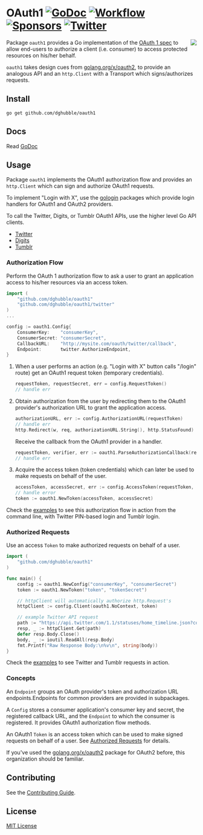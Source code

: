 # OAuth1 [![GoDoc](https://pkg.go.dev/badge/github.com/dghubble/oauth1.svg)](https://pkg.go.dev/github.com/dghubble/oauth1) [![Workflow](https://github.com/dghubble/oauth1/actions/workflows/test.yaml/badge.svg)](https://github.com/dghubble/oauth1/actions/workflows/test.yaml?query=branch%3Amain) [![Sponsors](https://img.shields.io/github/sponsors/dghubble?logo=github)](https://github.com/sponsors/dghubble) [![Twitter](https://img.shields.io/badge/twitter-follow-1da1f2?logo=twitter)](https://twitter.com/dghubble)

<img align="right" src="https://storage.googleapis.com/dghubble/oauth1.png">

Package `oauth1` provides a Go implementation of the [OAuth 1 spec](https://tools.ietf.org/html/rfc5849) to allow end-users to authorize a client (i.e. consumer) to access protected resources on his/her behalf.

`oauth1` takes design cues from [golang.org/x/oauth2](https://godoc.org/golang.org/x/oauth2), to provide an analogous API and an `http.Client` with a Transport which signs/authorizes requests.

## Install

```
go get github.com/dghubble/oauth1
```

## Docs

Read [GoDoc](https://godoc.org/github.com/dghubble/oauth1)

## Usage

Package `oauth1` implements the OAuth1 authorization flow and provides an `http.Client` which can sign and authorize OAuth1 requests.

To implement "Login with X", use the [gologin](https://github.com/dghubble/gologin) packages which provide login handlers for OAuth1 and OAuth2 providers.

To call the Twitter, Digits, or Tumblr OAuth1 APIs, use the higher level Go API clients.

* [Twitter](https://github.com/dghubble/go-twitter)
* [Digits](https://github.com/dghubble/go-digits)
* [Tumblr](https://github.com/benfb/go-tumblr)

### Authorization Flow

Perform the OAuth 1 authorization flow to ask a user to grant an application access to his/her resources via an access token.

```go
import (
    "github.com/dghubble/oauth1"
    "github.com/dghubble/oauth1/twitter"
)
...

config := oauth1.Config{
    ConsumerKey:    "consumerKey",
    ConsumerSecret: "consumerSecret",
    CallbackURL:    "http://mysite.com/oauth/twitter/callback",
    Endpoint:       twitter.AuthorizeEndpoint,
}
```

1. When a user performs an action (e.g. "Login with X" button calls "/login" route) get an OAuth1 request token (temporary credentials).

    ```go
    requestToken, requestSecret, err = config.RequestToken()
    // handle err
    ```

2. Obtain authorization from the user by redirecting them to the OAuth1 provider's authorization URL to grant the application access.

    ```go
    authorizationURL, err := config.AuthorizationURL(requestToken)
    // handle err
    http.Redirect(w, req, authorizationURL.String(), http.StatusFound)
    ```

    Receive the callback from the OAuth1 provider in a handler.

    ```go
    requestToken, verifier, err := oauth1.ParseAuthorizationCallback(req)
    // handle err
    ```

3. Acquire the access token (token credentials) which can later be used to make requests on behalf of the user.

    ```go
    accessToken, accessSecret, err := config.AccessToken(requestToken, requestSecret, verifier)
    // handle error
    token := oauth1.NewToken(accessToken, accessSecret)
    ```

Check the [examples](examples) to see this authorization flow in action from the command line, with Twitter PIN-based login and Tumblr login.

### Authorized Requests

Use an access `Token` to make authorized requests on behalf of a user.

```go
import (
    "github.com/dghubble/oauth1"
)

func main() {
    config := oauth1.NewConfig("consumerKey", "consumerSecret")
    token := oauth1.NewToken("token", "tokenSecret")

    // httpClient will automatically authorize http.Request's
    httpClient := config.Client(oauth1.NoContext, token)

    // example Twitter API request
    path := "https://api.twitter.com/1.1/statuses/home_timeline.json?count=2"
    resp, _ := httpClient.Get(path)
    defer resp.Body.Close()
    body, _ := ioutil.ReadAll(resp.Body)
    fmt.Printf("Raw Response Body:\n%v\n", string(body))
}
```

Check the [examples](examples) to see Twitter and Tumblr requests in action.

### Concepts

An `Endpoint` groups an OAuth provider's token and authorization URL endpoints.Endpoints for common providers are provided in subpackages.

A `Config` stores a consumer application's consumer key and secret, the registered callback URL, and the `Endpoint` to which the consumer is registered. It provides OAuth1 authorization flow methods.

An OAuth1 `Token` is an access token which can be used to make signed requests on behalf of a user. See [Authorized Requests](#authorized-requests) for details.

If you've used the [golang.org/x/oauth2](https://godoc.org/golang.org/x/oauth2) package for OAuth2 before, this organization should be familiar.

## Contributing

See the [Contributing Guide](https://gist.github.com/dghubble/be682c123727f70bcfe7).

## License

[MIT License](LICENSE)

